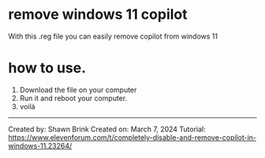 # remove windows 11 copilot
With this .reg file you can easily remove copilot from windows 11

# how to use.
1. Download the file on your computer
2. Run it and reboot your computer.
3. voilá

-------------------
Created by: Shawn Brink
Created on: March 7, 2024
Tutorial: https://www.elevenforum.com/t/completely-disable-and-remove-copilot-in-windows-11.23264/
